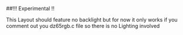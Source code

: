 ##!!! Experimental !!


This Layout should feature no backlight but for now it only works if you comment out you dz65rgb.c file so there is no Lighting involved